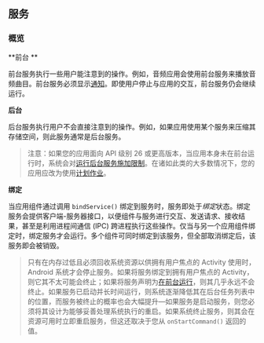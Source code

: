 ## 服务

### 概览

**前台 **

前台服务执行一些用户能注意到的操作。例如，音频应用会使用前台服务来播放音频曲目。前台服务必须显示[通知](https://developer.android.com/guide/topics/ui/notifiers/notifications.html?hl=zh-cn)。即使用户停止与应用的交互，前台服务仍会继续运行。

**后台**

后台服务执行用户不会直接注意到的操作。例如，如果应用使用某个服务来压缩其存储空间，则此服务通常是后台服务。

> 注意：如果您的应用面向 API 级别 26 或更高版本，当应用本身未在前台运行时，系统会对[运行后台服务施加限制](https://developer.android.com/about/versions/oreo/background.html?hl=zh-cn)。在诸如此类的大多数情况下，您的应用应改为使用[计划作业](https://developer.android.com/topic/performance/scheduling.html?hl=zh-cn)。

**绑定**

当应用组件通过调用 `bindService()` 绑定到服务时，服务即处于*绑定*状态。绑定服务会提供客户端-服务器接口，以便组件与服务进行交互、发送请求、接收结果，甚至是利用进程间通信 (IPC) 跨进程执行这些操作。仅当与另一个应用组件绑定时，绑定服务才会运行。多个组件可同时绑定到该服务，但全部取消绑定后，该服务即会被销毁。



> 只有在内存过低且必须回收系统资源以供拥有用户焦点的 Activity 使用时，Android 系统才会停止服务。如果将服务绑定到拥有用户焦点的 Activity，则它其不太可能会终止；如果将服务声明为[在前台运行](https://developer.android.com/guide/components/services?hl=zh-cn#Foreground)，则其几乎永远不会终止。如果服务已启动并长时间运行，则系统逐渐降低其在后台任务列表中的位置，而服务被终止的概率也会大幅提升—如果服务是启动服务，则您必须将其设计为能够妥善处理系统执行的重启。如果系统终止服务，则其会在资源可用时立即重启服务，但这还取决于您从 `onStartCommand()` 返回的值。